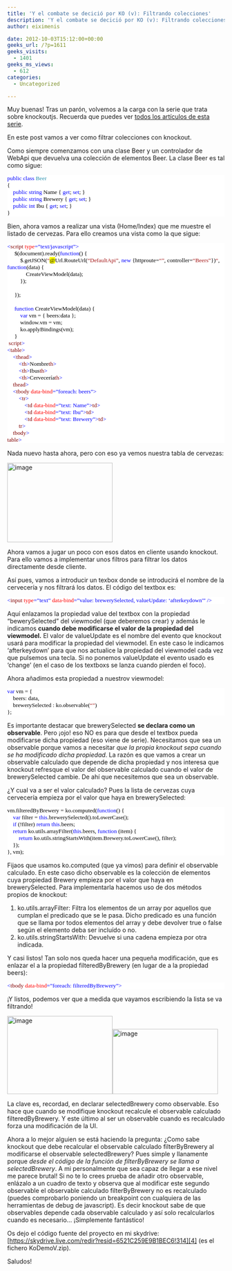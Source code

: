```yaml
---
title: 'Y el combate se decició por KO (v): Filtrando colecciones'
description: 'Y el combate se decició por KO (v): Filtrando colecciones'
author: eiximenis

date: 2012-10-03T15:12:00+00:00
geeks_url: /?p=1611
geeks_visits:
  - 1401
geeks_ms_views:
  - 612
categories:
  - Uncategorized

---
```

Muy buenas! Tras un parón, volvemos a la carga con la serie que trata sobre knockoutjs. Recuerda que puedes ver <a target="_blank" href="/blogs/etomas/archive/tags/knockout/default.aspx" rel="noopener noreferrer">todos los artículos de esta serie</a>.

En este post vamos a ver como filtrar colecciones con knockout.

Como siempre comenzamos con una clase Beer y un controlador de WebApi que devuelva una colección de elementos Beer. La clase Beer es tal como sigue:

<div style="font-size: 10pt; font-family: consolas; background: white; color: black">
  <p style="margin: 0px">
    <span style="color: blue">public</span> <span style="color: blue">class</span> <span style="color: #2b91af">Beer</span>
  </p>
  
  <p style="margin: 0px">
    {
  </p>
  
  <p style="margin: 0px">
    &nbsp;&nbsp;&nbsp; <span style="color: blue">public</span> <span style="color: blue">string</span> Name { <span style="color: blue">get</span>; <span style="color: blue">set</span>; }
  </p>
  
  <p style="margin: 0px">
    &nbsp;&nbsp;&nbsp; <span style="color: blue">public</span> <span style="color: blue">string</span> Brewery { <span style="color: blue">get</span>; <span style="color: blue">set</span>; }
  </p>
  
  <p style="margin: 0px">
    &nbsp;&nbsp;&nbsp; <span style="color: blue">public</span> <span style="color: blue">int</span> Ibu { <span style="color: blue">get</span>; <span style="color: blue">set</span>; }
  </p>
  
  <p style="margin: 0px">
    }
  </p>
</div>

Bien, ahora vamos a realizar una vista (Home/Index) que me muestre el listado de cervezas. Para ello creamos una vista como la que sigue:

<div style="font-size: 10pt; font-family: consolas; background: white; color: black">
  <p style="margin: 0px">
    <span style="color: blue"><</span><span style="color: maroon">script</span> <span style="color: red">type</span><span style="color: blue">=&#8221;text/javascript&#8221;></span>
  </p>
  
  <p style="margin: 0px">
    &nbsp;&nbsp;&nbsp;&nbsp; $(document).ready(<span style="color: blue">function</span>() {
  </p>
  
  <p style="margin: 0px">
    &nbsp;&nbsp;&nbsp;&nbsp;&nbsp;&nbsp;&nbsp;&nbsp; $.getJSON(<span style="color: #a31515">&#8220;</span><span style="background: yellow">@</span>Url.RouteUrl(<span style="color: #a31515">&#8220;DefaultApi&#8221;</span>, <span style="color: blue">new</span> {httproute=<span style="color: #a31515">&#8220;&#8221;</span>, controller=<span style="color: #a31515">&#8220;Beers&#8221;</span>})<span style="color: #a31515">&#8220;</span>, <span style="color: blue">function</span>(data) {
  </p>
  
  <p style="margin: 0px">
    &nbsp;&nbsp;&nbsp;&nbsp;&nbsp;&nbsp;&nbsp;&nbsp;&nbsp;&nbsp;&nbsp;&nbsp; CreateViewModel(data);
  </p>
  
  <p style="margin: 0px">
    &nbsp;&nbsp;&nbsp;&nbsp;&nbsp;&nbsp;&nbsp;&nbsp; });
  </p>
  
  <p style="margin: 0px">
    &nbsp;
  </p>
  
  <p style="margin: 0px">
    &nbsp;&nbsp;&nbsp;&nbsp; });
  </p>
  
  <p style="margin: 0px">
    &nbsp;
  </p>
  
  <p style="margin: 0px">
    &nbsp;&nbsp;&nbsp;&nbsp; <span style="color: blue">function</span> CreateViewModel(data) {
  </p>
  
  <p style="margin: 0px">
    &nbsp;&nbsp;&nbsp;&nbsp;&nbsp;&nbsp;&nbsp;&nbsp; <span style="color: blue">var</span> vm = { beers:data };
  </p>
  
  <p style="margin: 0px">
    &nbsp;&nbsp;&nbsp;&nbsp;&nbsp;&nbsp;&nbsp;&nbsp; window.vm = vm;
  </p>
  
  <p style="margin: 0px">
    &nbsp;&nbsp;&nbsp;&nbsp;&nbsp;&nbsp;&nbsp;&nbsp; ko.applyBindings(vm);
  </p>
  
  <p style="margin: 0px">
    &nbsp;&nbsp;&nbsp;&nbsp; }
  </p>
  
  <p style="margin: 0px">
    &nbsp;<span style="color: blue"></</span><span style="color: maroon">script</span><span style="color: blue">></span>
  </p>
  
  <p style="margin: 0px">
    <span style="color: blue"><</span><span style="color: maroon">table</span><span style="color: blue">></span>
  </p>
  
  <p style="margin: 0px">
    &nbsp;&nbsp;&nbsp; <span style="color: blue"><</span><span style="color: maroon">thead</span><span style="color: blue">></span>
  </p>
  
  <p style="margin: 0px">
    &nbsp;&nbsp;&nbsp;&nbsp;&nbsp;&nbsp;&nbsp; <span style="color: blue"><</span><span style="color: maroon">th</span><span style="color: blue">></span>Nombre<span style="color: blue"></</span><span style="color: maroon">th</span><span style="color: blue">></span>
  </p>
  
  <p style="margin: 0px">
    &nbsp;&nbsp;&nbsp;&nbsp;&nbsp;&nbsp;&nbsp; <span style="color: blue"><</span><span style="color: maroon">th</span><span style="color: blue">></span>Ibus<span style="color: blue"></</span><span style="color: maroon">th</span><span style="color: blue">></span>
  </p>
  
  <p style="margin: 0px">
    &nbsp;&nbsp;&nbsp;&nbsp;&nbsp;&nbsp;&nbsp; <span style="color: blue"><</span><span style="color: maroon">th</span><span style="color: blue">></span>Cervecería<span style="color: blue"></</span><span style="color: maroon">th</span><span style="color: blue">></span>
  </p>
  
  <p style="margin: 0px">
    &nbsp;&nbsp;&nbsp; <span style="color: blue"></</span><span style="color: maroon">thead</span><span style="color: blue">></span>
  </p>
  
  <p style="margin: 0px">
    &nbsp;&nbsp;&nbsp; <span style="color: blue"><</span><span style="color: maroon">tbody</span> <span style="color: red">data-bind</span><span style="color: blue">=&#8221;foreach: beers&#8221;></span>
  </p>
  
  <p style="margin: 0px">
    &nbsp;&nbsp;&nbsp;&nbsp;&nbsp;&nbsp;&nbsp; <span style="color: blue"><</span><span style="color: maroon">tr</span><span style="color: blue">></span>
  </p>
  
  <p style="margin: 0px">
    &nbsp;&nbsp;&nbsp;&nbsp;&nbsp;&nbsp;&nbsp;&nbsp;&nbsp;&nbsp;&nbsp; <span style="color: blue"><</span><span style="color: maroon">td</span> <span style="color: red">data-bind</span><span style="color: blue">=&#8221;text: Name&#8221;></</span><span style="color: maroon">td</span><span style="color: blue">></span>
  </p>
  
  <p style="margin: 0px">
    &nbsp;&nbsp;&nbsp;&nbsp;&nbsp;&nbsp;&nbsp;&nbsp;&nbsp;&nbsp;&nbsp; <span style="color: blue"><</span><span style="color: maroon">td</span> <span style="color: red">data-bind</span><span style="color: blue">=&#8221;text: Ibu&#8221;></</span><span style="color: maroon">td</span><span style="color: blue">></span>
  </p>
  
  <p style="margin: 0px">
    &nbsp;&nbsp;&nbsp;&nbsp;&nbsp;&nbsp;&nbsp;&nbsp;&nbsp;&nbsp;&nbsp; <span style="color: blue"><</span><span style="color: maroon">td</span> <span style="color: red">data-bind</span><span style="color: blue">=&#8221;text: Brewery&#8221;></</span><span style="color: maroon">td</span><span style="color: blue">></span>
  </p>
  
  <p style="margin: 0px">
    &nbsp;&nbsp;&nbsp;&nbsp;&nbsp;&nbsp;&nbsp; <span style="color: blue"></</span><span style="color: maroon">tr</span><span style="color: blue">></span>
  </p>
  
  <p style="margin: 0px">
    &nbsp;&nbsp;&nbsp; <span style="color: blue"></</span><span style="color: maroon">tbody</span><span style="color: blue">></span>
  </p>
  
  <p style="margin: 0px">
    <span style="color: blue"></</span><span style="color: maroon">table</span><span style="color: blue">></span>
  </p>
</div>

Nada nuevo hasta ahora, pero con eso ya vemos nuestra tabla de cervezas:

[<img height="184" width="244" src="/cfs-file.ashx/__key/CommunityServer.Blogs.Components.WeblogFiles/etomas/image_5F00_thumb_5F00_7FC5B42D.png" alt="image" border="0" style="border-left-width: 0px; border-right-width: 0px; background-image: none; border-bottom-width: 0px; padding-top: 0px; padding-left: 0px; display: inline; padding-right: 0px; border-top-width: 0px" title="image" />][1]

Ahora vamos a jugar un poco con esos datos en cliente usando knockout. Para ello vamos a implementar unos filtros para filtrar los datos directamente desde cliente.

Así pues, vamos a introducir un texbox donde se introducirá el nombre de la cervecería y nos filtrará los datos. El código del textbox es:

<div style="font-size: 10pt; font-family: consolas; background: white; color: black">
  <p style="margin: 0px">
    <span style="color: blue"><</span><span style="color: maroon">input</span> <span style="color: red">type</span><span style="color: blue">=&#8221;text&#8221;</span> <span style="color: red">data-bind</span><span style="color: blue">=&#8221;value: brewerySelected, valueUpdate: &#8216;afterkeydown'&#8221;</span> <span style="color: blue">/></span>
  </p>
</div>

Aquí enlazamos la propiedad value del textbox con la propiedad &ldquo;bewerySelected&rdquo; del viewmodel (que deberemos crear) y además le indicamos **cuando debe modificarse el valor de la propiedad del viewmodel.** El valor de valueUpdate es el nombre del evento que knockout usará para modificar la propiedad del viewmodel. En este caso le indicamos &lsquo;afterkeydown&rsquo; para que nos actualice la propiedad del viewmodel cada vez que pulsemos una tecla. Si no ponemos valueUpdate el evento usado es &lsquo;change&rsquo; (en el caso de los textboxs se lanza cuando pierden el foco).

Ahora añadimos esta propiedad a nuestrov viewmodel:

<div style="font-size: 10pt; font-family: consolas; background: white; color: black">
  <p style="margin: 0px">
    <span style="color: blue">var</span> vm = {
  </p>
  
  <p style="margin: 0px">
    &nbsp;&nbsp;&nbsp; beers: data,
  </p>
  
  <p style="margin: 0px">
    &nbsp;&nbsp;&nbsp; brewerySelected : ko.observable(<span style="color: #a31515">&#8220;&#8221;</span>)
  </p>
  
  <p style="margin: 0px">
    };
  </p>
</div>

Es importante destacar que brewerySelected **se declara como un observable**. Pero &iexcl;ojo! eso NO es para que desde el textbox pueda modificarse dicha propiedad (eso viene de serie). Necesitamos que sea un observable porque vamos a necesitar _que la propia knockout sepa cuando se ha modificado dicha propiedad_. La razón es que vamos a crear un observable calculado que depende de dicha propiedad y nos interesa que knockout refresque el valor del observable calculado cuando el valor de brewerySelected cambie. De ahí que necesitemos que sea un observable.

¿Y cual va a ser el valor calculado? Pues la lista de cervezas cuya cervecería empieza por el valor que haya en brewerySelected:

<div style="font-size: 10pt; font-family: consolas; background: white; color: black">
  <p style="margin: 0px">
    vm.filteredByBrewery = ko.computed(<span style="color: blue">function</span>() {
  </p>
  
  <p style="margin: 0px">
    &nbsp;&nbsp;&nbsp; <span style="color: blue">var</span> filter = <span style="color: blue">this</span>.brewerySelected().toLowerCase();
  </p>
  
  <p style="margin: 0px">
    &nbsp;&nbsp;&nbsp; <span style="color: blue">if</span> (!filter) <span style="color: blue">return</span> <span style="color: blue">this</span>.beers;
  </p>
  
  <p style="margin: 0px">
    &nbsp;&nbsp;&nbsp; <span style="color: blue">return</span> ko.utils.arrayFilter(<span style="color: blue">this</span>.beers, <span style="color: blue">function</span> (item) {
  </p>
  
  <p style="margin: 0px">
    &nbsp;&nbsp;&nbsp;&nbsp;&nbsp;&nbsp;&nbsp; <span style="color: blue">return</span> ko.utils.stringStartsWith(item.Brewery.toLowerCase(), filter);
  </p>
  
  <p style="margin: 0px">
    &nbsp;&nbsp;&nbsp; });
  </p>
  
  <p style="margin: 0px">
    }, vm);
  </p>
</div>

Fijaos que usamos ko.computed (que ya vimos) para definir el observable calculado. En este caso dicho observable es la colección de elementos cuya propiedad Brewery empieza por el valor que haya en brewerySelected. Para implementarla hacemos uso de dos métodos propios de knockout:

  1. ko.utils.arrayFilter: Filtra los elementos de un array por aquellos que cumplan el predicado que se le pasa. Dicho predicado es una función que se llama por todos elementos del array y debe devolver true o false según el elemento deba ser incluído o no. 
  2. ko.utils.stringStartsWith: Devuelve si una cadena empieza por otra indicada. 

Y casi listos! Tan solo nos queda hacer una pequeña modificación, que es enlazar el <tbody> a la propiedad filteredByBrewery (en lugar de a la propiedad beers):

<div style="font-size: 10pt; font-family: consolas; background: white; color: black">
  <p style="margin: 0px">
    <span style="color: blue"><</span><span style="color: maroon">tbody</span> <span style="color: red">data-bind</span><span style="color: blue">=&#8221;foreach: filteredByBrewery&#8221;></span>
  </p>
</div>

&iexcl;Y listos, podemos ver que a medida que vayamos escribiendo la lista se va filtrando!

[<img height="181" width="244" src="/cfs-file.ashx/__key/CommunityServer.Blogs.Components.WeblogFiles/etomas/image_5F00_thumb_5F00_11A4D8AC.png" alt="image" border="0" style="border-top: 0px; border-right: 0px; background-image: none; border-bottom: 0px; padding-top: 0px; padding-left: 0px; margin: 0px; border-left: 0px; display: inline; padding-right: 0px" title="image" />][2][<img height="151" width="244" src="/cfs-file.ashx/__key/CommunityServer.Blogs.Components.WeblogFiles/etomas/image_5F00_thumb_5F00_47A957B9.png" alt="image" border="0" style="border-top: 0px; border-right: 0px; background-image: none; border-bottom: 0px; padding-top: 0px; padding-left: 0px; border-left: 0px; display: inline; padding-right: 0px" title="image" />][3]

La clave es, recordad, en declarar selectedBrewery como observable. Eso hace que cuando se modifique knockout recalcule el observable calculado filteredByBrewery. Y este último al ser un observable cuando es recalculado forza una modificación de la UI.

Ahora a lo mejor alguien se está haciendo la pregunta: ¿Como sabe knockout que debe recalcular el observable calculado filterByBrewery al modificarse el observable selectedBrewery? Pues simple y llanamente porque _desde el código de la función de filterByBrewery se llama a selectedBrewery_. A mi personalmente que sea capaz de llegar a ese nivel me parece brutal! Si no te lo crees prueba de añadir otro observable, enlázalo a un cuadro de texto y observa que al modificar este segundo observable el observable calculado filterByBrewery no es recalculado (puedes comprobarlo poniendo un breakpoint con cualquiera de las herramientas de debug de javascript). Es decir knockout sabe de que observables depende cada observable calculado y así solo recalcularlos cuando es necesario... &iexcl;Simplemente fantástico!

Os dejo el código fuente del proyecto en mi skydrive: [https://skydrive.live.com/redir?resid=6521C259E9B1BEC6!314][4] (es el fichero KoDemoV.zip).

Saludos!

 [1]: /cfs-file.ashx/__key/CommunityServer.Blogs.Components.WeblogFiles/etomas/image_5F00_47EE4EA8.png
 [2]: /cfs-file.ashx/__key/CommunityServer.Blogs.Components.WeblogFiles/etomas/image_5F00_3AACE6F7.png
 [3]: /cfs-file.ashx/__key/CommunityServer.Blogs.Components.WeblogFiles/etomas/image_5F00_617D8DE8.png
 [4]: https://skydrive.live.com/redir?resid=6521C259E9B1BEC6!314 "https://skydrive.live.com/redir?resid=6521C259E9B1BEC6!314"